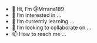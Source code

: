 - 👋 Hi, I’m @Mrrana189
- 👀 I’m interested in ...
- 🌱 I’m currently learning ...
- 💞️ I’m looking to collaborate on ...
- 📫 How to reach me ...

<!---
Mrrana189/Mrrana189 is a ✨ special ✨ repository because its `README.md` (this file) appears on your GitHub profile.
You can click the Preview link to take a look at your changes.
--->
